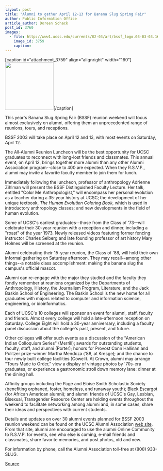 ```yaml
---
layout: post
title: "Alumni to gather April 12-13 for Banana Slug Spring Fair"
author: Public Information Office
article_author: Doreen Schack
post_id: 3760
images:
  - file: http://www1.ucsc.edu/currents/02-03/art/bssf_logo.03-03-03.160.jpg
    image_id: 3759
    caption: 
---
```


[caption id="attachment_3759" align="alignright" width="160"]<a href="http://dev-ucsc-news.pantheonsite.io/wp-content/uploads/2003/03/bssf_logo.03-03-03.160.jpg"><img class="size-full wp-image-3759" src="http://dev-ucsc-news.pantheonsite.io/wp-content/uploads/2003/03/bssf_logo.03-03-03.160.jpg" alt="" width="160" height="156" /></a>[/caption]
<p>
  This year's Banana Slug Spring Fair (BSSF) reunion weekend will focus almost exclusively on alumni, offering them an unprecedented range of reunions, tours, and receptions.
</p>
<p>
  BSSF 2003 will take place on April 12 and 13, with most events on Saturday, April 12.<br>
</p>
<p>
  The All-Alumni Reunion Luncheon will be the best opportunity for UCSC graduates to reconnect with long-lost friends and classmates. This annual event, on April 12, brings together more alumni than any other Alumni Association program--close to 400 are expected. When they R.S.V.P., alumni may invite a favorite faculty member to join them for lunch.<br>
</p>
<p>
  Immediately following the luncheon, professor of anthropology Adrienne Zihlman will present the BSSF Distinguished Faculty Lecture. Her talk, entitled "Color Me Anthropologist," will encompass her personal evolution as a teacher during a 35-year history at UCSC; the development of her unique textbook, <i>The Human Evolution Coloring Book,</i> which is used in introductory anthropology classes; and new developments in the field of human evolution.
</p>
<p>
  Some of UCSC's earliest graduates--those from the Class of '73--will celebrate their 30-year reunion with a reception and dinner, including a "roast" of the year 1973. Newly released videos featuring former fencing instructor Charles Selberg and late founding professor of art history Mary Holmes will be screened at the reunion.
</p>
<p>
  Alumni celebrating their 15-year reunion, the Class of '88, will hold their own informal gathering on Saturday afternoon. They may recall--among other things--a notable class accomplishment: making the banana slug the campus's official mascot.<br>
</p>
<p>
  Alumni can re-engage with the major they studied and the faculty they fondly remember at reunions organized by the Departments of Anthropology, History, the Journalism Program, Literature, and the Jack Baskin School of Engineering. The Baskin School is the new home for all graduates with majors related to computer and information science, engineering, or bioinformatics.
</p>
<p>
  Each of UCSC's 10 colleges will sponsor an event for alumni, staff, faculty and friends. Almost every college will hold a late-afternoon reception on Saturday. College Eight will hold a 30-year anniversary, including a faculty panel discussion about the college's past, present, and future.
</p>
<p>
  Other colleges will offer such events as a discussion of the "American Indian Colloquium Series" (Merrill); awards for outstanding students, faculty, staff, and alumni (Porter); honors for Provost Conn Hallinan and Pulitzer prize-winner Martha Mendoza ('88, at Kresge); and the chance to tour newly built college facilities (Cowell). At Crown, alumni may arrange "Tours Made to Order," view a display of vintage photos by '70s-era graduates, or experience a gastronomic stroll down memory lane: dinner at the dining hall.<br>
</p>
<p>
  Affinity groups including the Page and Eloise Smith Scholastic Society (benefiting orphaned, foster, homeless, and runaway youth); Black Escargot (for African American alumni); and alumni friends of UCSC's Gay, Lesbian, Bisexual, Transgender Resource Center are holding events throughout the weekend to facilitate networking among alumni and, in some cases, share their ideas and perspectives with current students.<br>
</p>
<p>
  Details and updates on over 30 alumni events planned for BSSF 2003 reunion weekend can be found on the UCSC Alumni Association <a href="http://www.alumni.ucsc.edu">web site</a>. From that site, alumni are encouraged to use the alumni Online Community to R.S.V.P. for events, see who else is coming, e-mail friends and classmates, share favorite memories, and post photos, old and new.<br>
</p>
<p>
  For information by phone, call the Alumni Association toll-free at (800) 933-SLUG.<br>
</p>
<p><a href="http://www1.ucsc.edu/currents/02-03/03-03/fair.html" title="Permalink to fair">Source</a></p>

